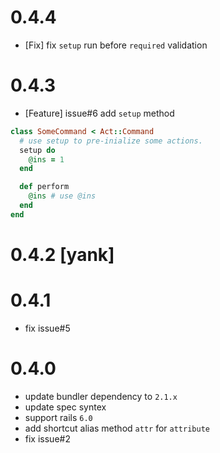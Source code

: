 # 0.4.4
* [Fix] fix `setup` run before `required` validation

# 0.4.3
* [Feature] issue#6 add `setup` method
```ruby
class SomeCommand < Act::Command
  # use setup to pre-inialize some actions.
  setup do
    @ins = 1
  end

  def perform
    @ins # use @ins
  end
end
```

# 0.4.2 [yank]

# 0.4.1
* fix issue#5

# 0.4.0
* update bundler dependency to `2.1.x`
* update spec syntex
* support rails `6.0`
* add shortcut alias method `attr` for `attribute`
* fix issue#2 
